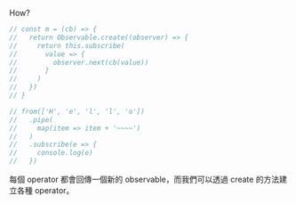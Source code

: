How?

```js
// const m = (cb) => {
//   return Observable.create((observer) => {
//     return this.subscribe(
//       value => {
//         observer.next(cb(value))
//       }
//     )
//   })
// }

// from(['H', 'e', 'l', 'l', 'o'])
//   .pipe(
//     map(item => item + '~~~~')
//   )
//   .subscribe(e => {
//     console.log(e)
//   })
```

每個 operator 都會回傳一個新的 observable，而我們可以透過 create 的方法建立各種 operator。


